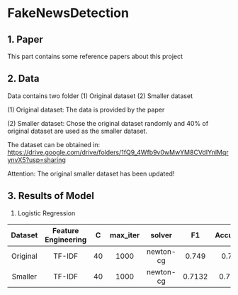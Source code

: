 # FakeNewsDetection

## 1. Paper

This part contains some reference papers about this project

## 2. Data

Data contains two folder (1) Original dataset (2) Smaller dataset

(1) Original dataset: The data is provided by the paper

(2) Smaller dataset: Chose the original dataset randomly and 40% of original dataset are used as the smaller dataset.

The dataset can be obtained in: https://drive.google.com/drive/folders/1fQ9_4Wfb9v0wMwYM8CVdIYnlMqrynvX5?usp=sharing

Attention: The original smaller dataset has been updated!

## 3. Results of Model

1. Logistic Regression

  |Dataset | Feature Engineering | C | max_iter|solver|F1|Accuracy|Precision|Recall|
  |:----:| :----: | :----:|:----:| :----: | :----:|:----:|:----:|:----:|
  | Original | TF-IDF | 40 |1000|newton-cg|0.749|0.758|0.775|0.758|
  | Smaller | TF-IDF | 40 |1000 |newton-cg|0.7132|0.7207|0.7388|0.7207






































